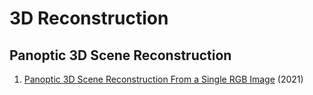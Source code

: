 # 3D Reconstruction
## Panoptic 3D Scene Reconstruction
1. [Panoptic 3D Scene Reconstruction From a Single RGB Image](https://arxiv.org/abs/2111.02444) (2021)
